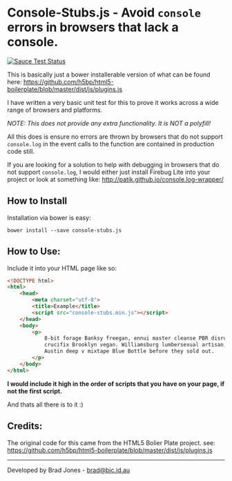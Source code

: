 Console-Stubs.js - Avoid `console` errors in browsers that lack a console.
================================================================================
[![Sauce Test Status](https://saucelabs.com/browser-matrix/console-stubs-js.svg)](https://saucelabs.com/u/console-stubs-js)

This is basically just a bower installerable version of what can be found here:
https://github.com/h5bp/html5-boilerplate/blob/master/dist/js/plugins.js

I have written a very basic unit test for this to prove
it works across a wide range of browsers and platforms.

_NOTE: This does not provide any extra functionality. It is NOT a polyfill!_

All this does is ensure no errors are thrown by browsers that do not support
```console.log``` in the event calls to the function are contained in production
code still.

If you are looking for a solution to help with debugging in browsers that do not
support ```console.log```, I would either just install Firebug Lite into your
project or look at something like: http://patik.github.io/console.log-wrapper/

How to Install
--------------------------------------------------------------------------------
Installation via bower is easy:

	bower install --save console-stubs.js

How to Use:
--------------------------------------------------------------------------------
Include it into your HTML page like so:

```html
<!DOCTYPE html>
<html>
	<head>
		<meta charset="utf-8">
		<title>Example</title>
		<script src="console-stubs.min.js"></script>
	</head>
	<body>
		<p>
			8-bit forage Banksy freegan, ennui master cleanse PBR disrupt
			crucifix Brooklyn vegan. Williamsburg lumbersexual artisan,
			Austin deep v mixtape Blue Bottle before they sold out.
		</p>
	</body>
</html>
```

__I would include it high in the order of scripts
that you have on your page, if not the first script.__

And thats all there is to it :)

Credits:
--------------------------------------------------------------------------------
The original code for this came from the HTML5 Bolier Plate project.
see: https://github.com/h5bp/html5-boilerplate/blob/master/dist/js/plugins.js

--------------------------------------------------------------------------------
Developed by Brad Jones - brad@bjc.id.au
